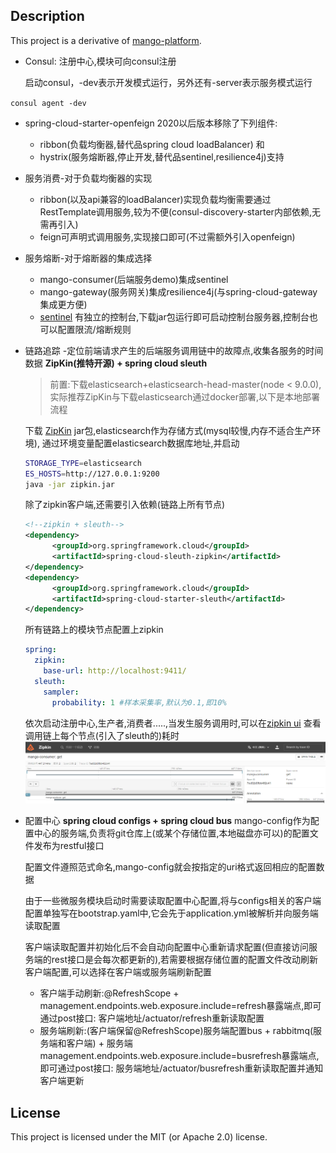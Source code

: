 ## Description

This project is a derivative of [mango-platform](https://gitee.com/liuge1988/mango-platform).

* Consul: 注册中心,模块可向consul注册

    启动consul，-dev表示开发模式运行，另外还有-server表示服务模式运行

`consul agent -dev`

* spring-cloud-starter-openfeign 2020以后版本移除了下列组件:
  * ribbon(负载均衡器,替代品spring cloud loadBalancer) 和
  * hystrix(服务熔断器,停止开发,替代品sentinel,resilience4j)支持


* 服务消费-对于负载均衡器的实现
  * ribbon(以及api兼容的loadBalancer)实现负载均衡需要通过RestTemplate调用服务,较为不便(consul-discovery-starter内部依赖,无需再引入)
  * feign可声明式调用服务,实现接口即可(不过需额外引入openfeign)

* 服务熔断-对于熔断器的集成选择 
  * mango-consumer(后端服务demo)集成sentinel 
  * mango-gateway(服务网关)集成resilience4j(与spring-cloud-gateway集成更方便)
  * [sentinel](https://sentinelguard.io/zh-cn/docs/dashboard.html) 有独立的控制台,下载jar包运行即可启动控制台服务器,控制台也可以配置限流/熔断规则

* 链路追踪 -定位前端请求产生的后端服务调用链中的故障点,收集各服务的时间数据
**ZipKin(推特开源) + spring cloud sleuth**

  > 前置:下载elasticsearch+elasticsearch-head-master(node < 9.0.0),实际推荐ZipKin与下载elasticsearch通过docker部署,以下是本地部署流程

  下载 [ZipKin](https://zipkin.io/pages/quickstart.html) jar包,elasticsearch作为存储方式(mysql较慢,内存不适合生产环境), 通过环境变量配置elasticsearch数据库地址,并启动
  ```bash
  STORAGE_TYPE=elasticsearch 
  ES_HOSTS=http://127.0.0.1:9200 
  java -jar zipkin.jar
  ```
  除了zipkin客户端,还需要引入依赖(链路上所有节点)
  ```xml
  <!--zipkin + sleuth-->
  <dependency>
        <groupId>org.springframework.cloud</groupId>
        <artifactId>spring-cloud-sleuth-zipkin</artifactId>
  </dependency>
  <dependency>
        <groupId>org.springframework.cloud</groupId>
        <artifactId>spring-cloud-starter-sleuth</artifactId>
  </dependency>
  ```
  所有链路上的模块节点配置上zipkin
  ```yaml
  spring:
    zipkin:
      base-url: http://localhost:9411/
    sleuth:
      sampler:
        probability: 1 #样本采集率,默认为0.1,即10%
  ```
  依次启动注册中心,生产者,消费者.....,当发生服务调用时,可以在[zipkin ui](http://localhost:9411/) 查看调用链上每个节点(引入了sleuth的)耗时
  ![](https://raw.githubusercontent.com/cadedi/picto/main/img/202312220855811.png)

* 配置中心 **spring cloud configs + spring cloud bus**
  mango-config作为配置中心的服务端,负责将git仓库上(或某个存储位置,本地磁盘亦可以)的配置文件发布为restful接口

  配置文件遵照范式命名,mango-config就会按指定的uri格式返回相应的配置数据
  
  由于一些微服务模块启动时需要读取配置中心配置,将与configs相关的客户端配置单独写在bootstrap.yaml中,它会先于application.yml被解析并向服务端读取配置
  
  客户端读取配置并初始化后不会自动向配置中心重新请求配置(但直接访问服务端的rest接口是会每次都更新的),若需要根据存储位置的配置文件改动刷新客户端配置,可以选择在客户端或服务端刷新配置
  
  * 客户端手动刷新:@RefreshScope + management.endpoints.web.exposure.include=refresh暴露端点,即可通过post接口: 客户端地址/actuator/refresh重新读取配置
  * 服务端刷新:(客户端保留@RefreshScope)服务端配置bus + rabbitmq(服务端和客户端) + 服务端management.endpoints.web.exposure.include=busrefresh暴露端点,即可通过post接口: 服务端地址/actuator/busrefresh重新读取配置并通知客户端更新

## License

This project is licensed under the MIT (or Apache 2.0) license.